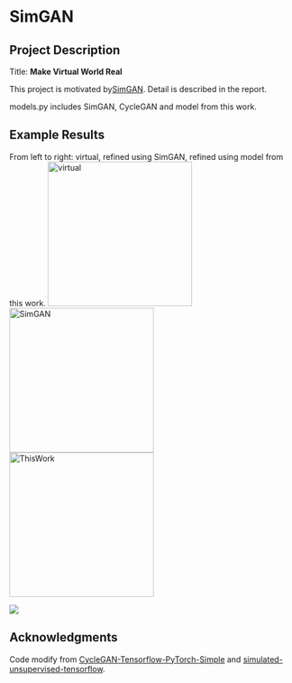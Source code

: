 # SimGAN

## Project Description 
Title: **Make Virtual World Real**

This project is motivated by[SimGAN](https://arxiv.org/pdf/1612.07828.pdf). 
Detail is described in the report.

models.py includes SimGAN, CycleGAN and model from this work.

## Example Results
From left to right: virtual, refined using SimGAN, refined using model from this work.
<img src="./demo/virtual.gif" alt="virtual" width="256"/> <img src="./demo/SimGAN.gif" alt="SimGAN" width="256"/>  <img src="./demo/ThisWork.gif" alt="ThisWork" width="256"/>

<img src=".demo/RefinedImg.png"/>

## Acknowledgments
Code modify from [CycleGAN-Tensorflow-PyTorch-Simple](https://github.com/LynnHo/CycleGAN-Tensorflow-PyTorch-Simple) and
 [simulated-unsupervised-tensorflow](https://github.com/carpedm20/simulated-unsupervised-tensorflow).
